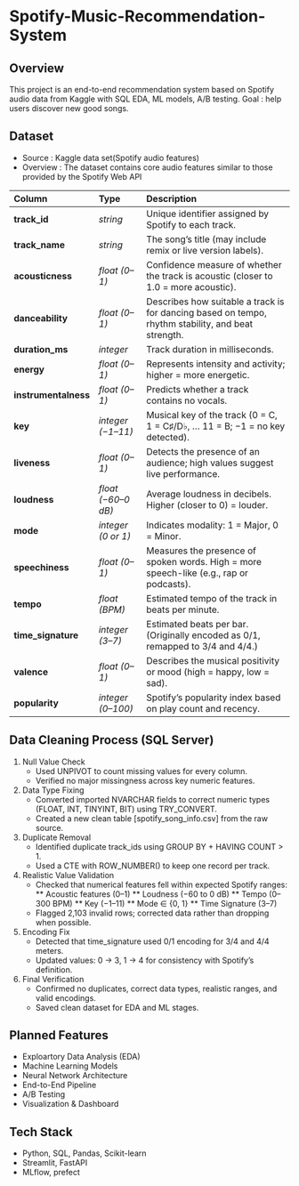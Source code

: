 # Spotify-Music-Recommendation-System

## Overview
This project is an end-to-end recommendation system based on Spotify audio data from Kaggle with SQL EDA, ML models, A/B testing. Goal : help users discover new good songs.
## Dataset
* Source : Kaggle data set(Spotify audio features)
* Overview : The dataset contains core audio features similar to those provided by the Spotify Web API

| Column | Type | Description |
|:--------|:------|:-------------|
| **track_id** | *string* | Unique identifier assigned by Spotify to each track. |
| **track_name** | *string* | The song’s title (may include remix or live version labels). |
| **acousticness** | *float (0–1)* | Confidence measure of whether the track is acoustic (closer to 1.0 = more acoustic). |
| **danceability** | *float (0–1)* | Describes how suitable a track is for dancing based on tempo, rhythm stability, and beat strength. |
| **duration_ms** | *integer* | Track duration in milliseconds. |
| **energy** | *float (0–1)* | Represents intensity and activity; higher = more energetic. |
| **instrumentalness** | *float (0–1)* | Predicts whether a track contains no vocals. |
| **key** | *integer (−1–11)* | Musical key of the track (0 = C, 1 = C♯/D♭, … 11 = B; −1 = no key detected). |
| **liveness** | *float (0–1)* | Detects the presence of an audience; high values suggest live performance. |
| **loudness** | *float (−60–0 dB)* | Average loudness in decibels. Higher (closer to 0) = louder. |
| **mode** | *integer (0 or 1)* | Indicates modality: 1 = Major, 0 = Minor. |
| **speechiness** | *float (0–1)* | Measures the presence of spoken words. High = more speech-like (e.g., rap or podcasts). |
| **tempo** | *float (BPM)* | Estimated tempo of the track in beats per minute. |
| **time_signature** | *integer (3–7)* | Estimated beats per bar. (Originally encoded as 0/1, remapped to 3/4 and 4/4.) |
| **valence** | *float (0–1)* | Describes the musical positivity or mood (high = happy, low = sad). |
| **popularity** | *integer (0–100)* | Spotify’s popularity index based on play count and recency. |


## Data Cleaning Process (SQL Server)
1. Null Value Check
    * Used UNPIVOT to count missing values for every column.
    * Verified no major missingness across key numeric features.
2. Data Type Fixing
    * Converted imported NVARCHAR fields to correct numeric types (FLOAT, INT, TINYINT, BIT) using TRY_CONVERT.
    * Created a new clean table [spotify_song_info.csv] from the raw source.
3. Duplicate Removal
    * Identified duplicate track_ids using GROUP BY + HAVING COUNT > 1.
    * Used a CTE with ROW_NUMBER() to keep one record per track.
4. Realistic Value Validation
    * Checked that numerical features fell within expected Spotify ranges:
        ** Acoustic features (0–1)
        ** Loudness (−60 to 0 dB)
        ** Tempo (0–300 BPM)
        ** Key (−1–11)
        ** Mode ∈ {0, 1}
        ** Time Signature (3–7)
    * Flagged 2,103 invalid rows; corrected data rather than dropping when possible.
5. Encoding Fix
    * Detected that time_signature used 0/1 encoding for 3/4 and 4/4 meters.
    * Updated values: 0 → 3, 1 → 4 for consistency with Spotify’s definition.
6. Final Verification
    * Confirmed no duplicates, correct data types, realistic ranges, and valid encodings.
    * Saved clean dataset for EDA and ML stages.

## Planned Features
* Exploartory Data Analysis (EDA)
* Machine Learning Models
* Neural Network Architecture
* End-to-End Pipeline
* A/B Testing
* Visualization & Dashboard

## Tech Stack
* Python, SQL, Pandas, Scikit-learn
* Streamlit, FastAPI
* MLflow, prefect

